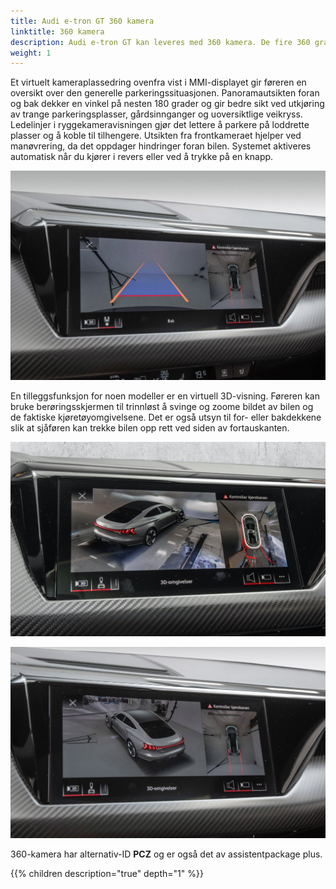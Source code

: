 ```yaml
---
title: Audi e-tron GT 360 kamera
linktitle: 360 kamera
description: Audi e-tron GT kan leveres med 360 kamera. De fire 360 graders kameraene på Audi e-tron GT skanner umiddelbar nærhet og viser hindringer innenfor. Sjåfører kan velge mellom ulike visninger som forenkler parkering og manøvrering.
weight: 1
---
```


Et virtuelt kameraplassedring ovenfra vist i MMI-displayet gir føreren en oversikt over den generelle parkeringssituasjonen. Panoramautsikten foran og bak dekker en vinkel på nesten 180 grader og gir bedre sikt ved utkjøring av trange parkeringsplasser, gårdsinnganger og uoversiktlige veikryss. Ledelinjer i ryggekameravisningen gjør det lettere å parkere på loddrette plasser og å koble til tilhengere. Utsikten fra frontkameraet hjelper ved manøvrering, da det oppdager hindringer foran bilen. Systemet aktiveres automatisk når du kjører i revers eller ved å trykke på en knapp.

![Kamera bak](camerarear.jpg "Ryggekamera kombinert meed topp view")

En tilleggsfunksjon for noen modeller er en virtuell 3D-visning. Føreren kan bruke berøringsskjermen til trinnløst å svinge og zoome bildet av bilen og de faktiske kjøretøyomgivelsene. Det er også utsyn til for- eller bakdekkene slik at sjåføren kan trekke bilen opp rett ved siden av fortauskanten.

![3dview](camera3d.jpg "3D-visning kombinert med topp view")

![3dview](camera3d_2.jpg "3D-visning kobminert med topp view")

360-kamera har alternativ-ID **PCZ** og er også det av assistentpackage plus.

{{% children description="true" depth="1" %}}
